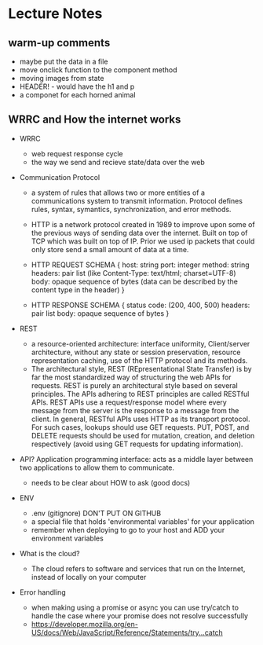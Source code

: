 # Lecture Notes

## warm-up comments
- maybe put the data in a file
- move onclick function to the component method
- moving images from state
- HEADER! - would have the h1 and p
- a componet for each horned animal

## WRRC and How the internet works
- WRRC
  - web request response cycle
  - the way we send and recieve state/data over the web

- Communication Protocol
  - a system of rules that allows two or more entities of a communications system to transmit information. Protocol defines rules, syntax, symantics, synchronization, and error methods.

  - HTTP is a network protocol created in 1989 to improve upon some of the previous ways of sending data over the internet. Built on top of TCP which was built on top of IP. Prior we used ip packets that could only store send a small amount of data at a time. 
  - HTTP REQUEST SCHEMA
  {
    host: string
    port: integer
    method: string
    headers: pair list (like Content-Type: text/html; charset=UTF-8)
    body: opaque sequence of bytes (data can be described by the content type in the header)
  }
  - HTTP RESPONSE SCHEMA
  {
    status code: (200, 400, 500)
    headers: pair list
    body: opaque sequence of bytes
  }

- REST
  - a resource-oriented architecture: interface uniformity, Client/server architecture, without any state or session preservation, resource representation caching, use of the HTTP protocol and its methods.
  - The architectural style, REST (REpresentational State Transfer) is by far the most standardized way of structuring the web APIs for requests. REST is purely an architectural style based on several principles. The APIs adhering to REST principles are called RESTful APIs. REST APIs use a request/response model where every message from the server is the response to a message from the client. In general, RESTful APIs uses HTTP as its transport protocol. For such cases, lookups should use GET requests. PUT, POST, and DELETE requests should be used for mutation, creation, and deletion respectively (avoid using GET requests for updating information).

- API? Application programming interface: acts as a middle layer between two applications to allow them to communicate. 
  - needs to be clear about HOW to ask (good docs)

- ENV
  - .env (gitignore) DON'T PUT ON GITHUB
  - a special file that holds 'environmental variables' for your application
  - remember when deploying to go to your host and ADD your environment variables

- What is the cloud?
  - The cloud refers to software and services that run on the Internet, instead of locally on your computer

- Error handling
  - when making using a promise or async you can use try/catch to handle the case where your promise does not resolve successfully
  - https://developer.mozilla.org/en-US/docs/Web/JavaScript/Reference/Statements/try...catch

